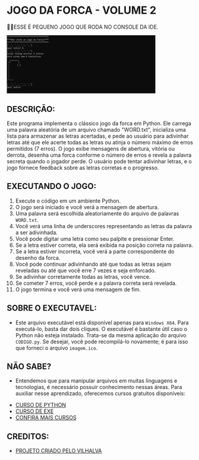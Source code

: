 # JOGO DA FORCA - VOLUME 2
👨‍💻ESSE É PEQUENO JOGO QUE RODA NO CONSOLE DA IDE.

<img src="FOTO.png" align="center" width="400"> <br>

## DESCRIÇÃO:
Este programa implementa o clássico jogo da forca em Python. Ele carrega uma palavra aleatória de um arquivo chamado "WORD.txt", inicializa uma lista para armazenar as letras acertadas, e pede ao usuário para adivinhar letras até que ele acerte todas as letras ou atinja o número máximo de erros permitidos (7 erros). O jogo exibe mensagens de abertura, vitória ou derrota, desenha uma forca conforme o número de erros e revela a palavra secreta quando o jogador perde. O usuário pode tentar adivinhar letras, e o jogo fornece feedback sobre as letras corretas e o progresso.

## EXECUTANDO O JOGO:
1. Execute o código em um ambiente Python.
2. O jogo será iniciado e você verá a mensagem de abertura.
3. Uma palavra será escolhida aleatoriamente do arquivo de palavras `WORD.txt`.
4. Você verá uma linha de underscores representando as letras da palavra a ser adivinhada.
5. Você pode digitar uma letra como seu palpite e pressionar Enter.
6. Se a letra estiver correta, ela será exibida na posição correta na palavra.
7. Se a letra estiver incorreta, você verá a parte correspondente do desenho da forca.
8. Você pode continuar adivinhando até que todas as letras sejam reveladas ou até que você erre 7 vezes e seja enforcado.
9. Se adivinhar corretamente todas as letras, você vence.
10. Se cometer 7 erros, você perde e a palavra correta será revelada.
11. O jogo termina e você verá uma mensagem de fim.

## SOBRE O EXECUTAVEL:
- Este arquivo executável está disponível apenas para `Windows X64`. Para executá-lo, basta dar dois cliques. O executável é bastante útil caso o Python não esteja instalado. Trata-se da mesma aplicação do arquivo `CODIGO.py`. Se desejar, você pode recompilá-lo novamente; é para isso que forneci o arquivo `imagem.ico`.

## NÃO SABE?
- Entendemos que para manipular arquivos em muitas linguagens e tecnologias, é necessário possuir conhecimento nessas áreas. Para auxiliar nesse aprendizado, oferecemos cursos gratuitos disponíveis:
* [CURSO DE PYTHON](https://github.com/VILHALVA/CURSO-DE-PYTHON)
* [CURSO DE EXE](https://github.com/VILHALVA/CURSO-DE-EXE)
* [CONFIRA MAIS CURSOS](https://github.com/VILHALVA?tab=repositories&q=+topic:CURSO)

## CREDITOS:
- [PROJETO CRIADO PELO VILHALVA](https://github.com/VILHALVA)

